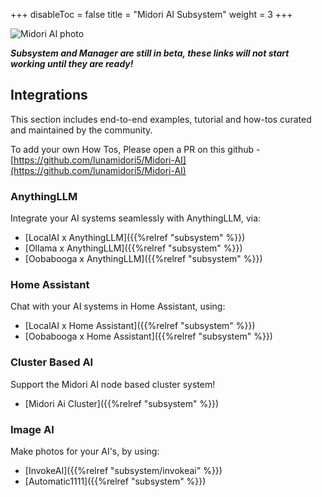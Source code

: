 +++
disableToc = false
title = "Midori AI Subsystem"
weight = 3
+++

![Midori AI photo](https://tea-cup.midori-ai.xyz/download/logosubsystem.png)

***Subsystem and Manager are still in beta, these links will not start working until they are ready!***

## Integrations

This section includes end-to-end examples, tutorial and how-tos curated and maintained by the community.

To add your own How Tos, Please open a PR on this github - [https://github.com/lunamidori5/Midori-AI](https://github.com/lunamidori5/Midori-AI)

### AnythingLLM
Integrate your AI systems seamlessly with AnythingLLM, via:
- [LocalAI x AnythingLLM]({{%relref "subsystem" %}})
- [Ollama x AnythingLLM]({{%relref "subsystem" %}})
- [Oobabooga x AnythingLLM]({{%relref "subsystem" %}})

### Home Assistant
Chat with your AI systems in Home Assistant, using:
- [LocalAI x Home Assistant]({{%relref "subsystem" %}})
- [Oobabooga x Home Assistant]({{%relref "subsystem" %}})

### Cluster Based AI
Support the Midori AI node based cluster system!
- [Midori Ai Cluster]({{%relref "subsystem" %}})

### Image AI
Make photos for your AI's, by using:
- [InvokeAI]({{%relref "subsystem/invokeai" %}})
- [Automatic1111]({{%relref "subsystem" %}})